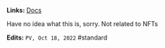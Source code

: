 **Links:** [Docs](https://developer.kleros.io/en/latest/)

Have no idea what this is, sorry.
Not related to NFTs

**Edits:** `PV, Oct 18, 2022`
#standard